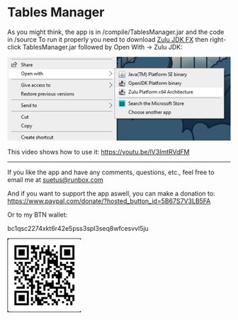 # Tables Manager
As you might think, the app is in /compile/TablesManager.jar and the code in /source
To run it properly you need to download [Zulu JDK FX](https://www.azul.com/core-post-download/?endpoint=zulu&uuid=a1b4f9db-7b55-4e1e-addc-abcb9cf4598c) then right-click TablesManager.jar followed by Open With -> Zulu JDK:

![](https://github.com/Suetus-projects/Images/blob/main/OpenWithZulu.png)

This video shows how to use it:
https://youtu.be/lV3ImtRVdFM

------------
If you like the app and have any comments, questions, etc., feel free to email me at suetus@runbox.com

And if you want to support the app aswell, you can make a donation to:
https://www.paypal.com/donate/?hosted_button_id=5B67S7V3LB5FA

Or to my BTN wallet:

bc1qsc2274xkt6r42e5pss3spl3seq8wfcesvvl5ju

![](https://github.com/Suetus-projects/Images/blob/main/BitcoinDonationsLink.png)
